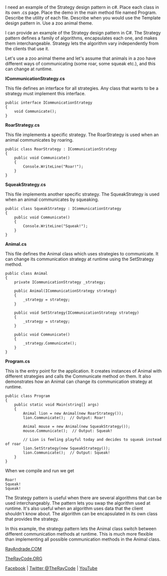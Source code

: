 I need an example of the Strategy design pattern in c#. Place each class in its own .cs page. Place the demo in the main method file named Program. Describe the utility of each file. Describe when you would use the Template design pattern in. Use a zoo animal theme.

I can provide an example of the Strategy design pattern in C#. The Strategy pattern defines a family of algorithms, encapsulates each one, and makes them interchangeable. 
Strategy lets the algorithm vary independently from the clients that use it.

Let's use a zoo animal theme and let's assume that animals in a zoo have different ways of communicating (some roar, some squeak etc.), and this can change at runtime.

**ICommunicationStrategy.cs**

This file defines an interface for all strategies. Any class that wants to be a strategy must implement this interface.
```
public interface ICommunicationStrategy
{
    void Communicate();
}
```
**RoarStrategy.cs**

This file implements a specific strategy. The RoarStrategy is used when an animal communicates by roaring.

```
public class RoarStrategy : ICommunicationStrategy
{
    public void Communicate()
    {
        Console.WriteLine("Roar!");
    }
}
```
**SqueakStrategy.cs**

This file implements another specific strategy. The SqueakStrategy is used when an animal communicates by squeaking.

```
public class SqueakStrategy : ICommunicationStrategy
{
    public void Communicate()
    {
        Console.WriteLine("Squeak!");
    }
}
```

**Animal.cs**

This file defines the Animal class which uses strategies to communicate. It can change its communication strategy at runtime using the SetStrategy method.

```
public class Animal
{
    private ICommunicationStrategy _strategy;

    public Animal(ICommunicationStrategy strategy)
    {
        _strategy = strategy;
    }

    public void SetStrategy(ICommunicationStrategy strategy)
    {
        _strategy = strategy;
    }

    public void Communicate()
    {
        _strategy.Communicate();
    }
}
```

**Program.cs**

This is the entry point for the application. It creates instances of Animal with different strategies and calls the Communicate method on them. It also demonstrates how an Animal can change its communication strategy at runtime.

```
public class Program
{
    public static void Main(string[] args)
    {
        Animal lion = new Animal(new RoarStrategy());
        lion.Communicate();  // Output: Roar!

        Animal mouse = new Animal(new SqueakStrategy());
        mouse.Communicate();  // Output: Squeak!

        // Lion is feeling playful today and decides to squeak instead of roar
        lion.SetStrategy(new SqueakStrategy());
        lion.Communicate();  // Output: Squeak!
    }
}
```

When we compile and run we get

```
Roar!
Squeak!
Squeak!
```
The Strategy pattern is useful when there are several algorithms that can be used interchangeably. The pattern lets you swap the algorithm used at runtime. It's also useful when an algorithm uses data that the client shouldn't know about. The algorithm can be encapsulated in its own class that provides the strategy.

In this example, the strategy pattern lets the Animal class switch between different communication methods at runtime. This is much more flexible than implementing all possible communication methods in the Animal class.

[RayAndrade.COM](https://www.RayAndrade.com)



[TheRayCode.ORG](https://www.TheRayCode.org)

[Facebook](https://www.facebook.com/TheRayCode/) | [Twitter @TheRayCode](https://www.twitter.com/TheRayCode/) | [YouTube](https://www.youtube.com/TheRayCode/)
